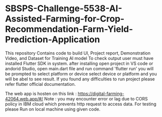 # SBSPS-Challenge-5538-AI-Assisted-Farming-for-Crop-Recommendation-Farm-Yield-Prediction-Application
This repository Contains code to build UI, Project report, Demonstration Video, and Dataset for Training AI model
To check output user must have installed Flutter SDK in system.
after installing open project in VS code or andorid Studio, open main.dart file and run command 'flutter run' you will be prompted to select platform or device
select device or platform and you will be abel to see result. If you found any difficulties to run project please refer flutter official documentation.

The web app is hosten on this link : https://digital-farming-42064.web.app/#/
Note : you may encounter error or lag due to CORS policy in IBM cloud which prevents http request to access data. For testing please Run on local machine using given code.


